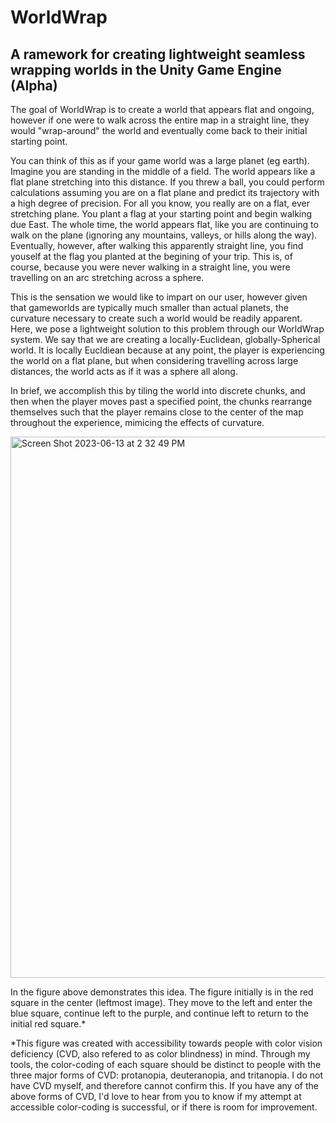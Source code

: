 # WorldWrap
## A ramework for creating lightweight seamless wrapping worlds in the Unity Game Engine (Alpha)

The goal of WorldWrap is to create a world that appears flat and ongoing, however if one were to walk across the entire map in a straight line, they would "wrap-around" the world and eventually come back to their initial starting point.

You can think of this as if your game world was a large planet (eg earth). Imagine you are standing in the middle of a field. The world appears like a flat plane stretching into this distance. If you threw a ball, you could perform calculations assuming you are on a flat plane and predict its trajectory with a high degree of precision. For all you know, you really are on a flat, ever stretching plane. You plant a flag at your starting point and begin walking due East. The whole time, the world appears flat, like you are continuing to walk on the plane (ignoring any mountains, valleys, or hills along the way). Eventually, however, after walking this apparently straight line, you find youself at the flag you planted at the begining of your trip. This is, of course, because you were never walking in a straight line, you were travelling on an arc stretching across a sphere.

This is the sensation we would like to impart on our user, however given that gameworlds are typically much smaller than actual planets, the curvature necessary to create such a world would be readily apparent. Here, we pose a lightweight solution to this problem through our WorldWrap system. We say that we are creating a locally-Euclidean, globally-Spherical world. It is locally Eucldiean because at any point, the player is experiencing the world on a flat plane, but when considering travelling across large distances, the world acts as if it was a sphere all along.

In brief, we accomplish this by tiling the world into discrete chunks, and then when the player moves past a specified point, the chunks rearrange themselves such that the player remains close to the center of the map throughout the experience, mimicing the effects of curvature.

<img width="866" alt="Screen Shot 2023-06-13 at 2 32 49 PM" src="https://github.com/MLivanos/WorldWrap/assets/59032623/0e09957e-c3fd-4c1d-a7e0-4e04d45881a5">

In the figure above demonstrates this idea. The figure initially is in the red square in the center (leftmost image). They move to the left and enter the blue square, continue left to the purple, and continue left to return to the initial red square.*

*This figure was created with accessibility towards people with color vision deficiency (CVD, also refered to as color blindness) in mind. Through my tools, the color-coding of each square should be distinct to people with the three major forms of CVD: protanopia, deuteranopia, and tritanopia. I do not have CVD myself, and therefore cannot confirm this. If you have any of the above forms of CVD, I'd love to hear from you to know if my attempt at accessible color-coding is successful, or if there is room for improvement.

